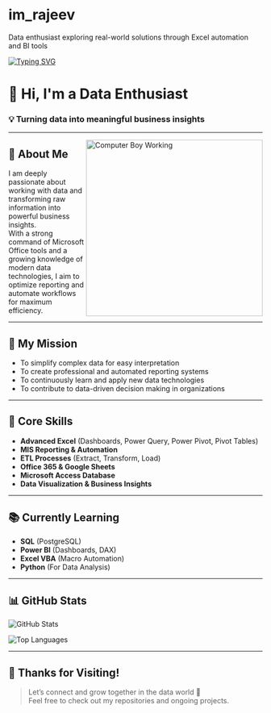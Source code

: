 # im_rajeev
Data enthusiast exploring real-world solutions through Excel automation and BI tools


<!-- Typing Animation -->
[![Typing SVG](https://readme-typing-svg.herokuapp.com?color=0DAD8D&lines=Hello+%F0%9F%91%8B+Welcome+to+My+GitHub+Profile!;Data+Enthusiast+%7C+Excel+%26+Access+Expert;Learning+Power+BI%2C+SQL%2C+VBA%2C+Python)](https://git.io/typing-svg)

# 👋 Hi, I'm a Data Enthusiast
### 💡 Turning data into meaningful business insights

---

<img align="right" alt="Computer Boy Working" width="350" src="https://media.giphy.com/media/L8K62iTDkzGX6/giphy.gif">

## 🚀 About Me

I am deeply passionate about working with data and transforming raw information into powerful business insights.  
With a strong command of Microsoft Office tools and a growing knowledge of modern data technologies, I aim to optimize reporting and automate workflows for maximum efficiency.

---

## 🎯 My Mission

- To simplify complex data for easy interpretation  
- To create professional and automated reporting systems  
- To continuously learn and apply new data technologies  
- To contribute to data-driven decision making in organizations  

---

## 💼 Core Skills

- **Advanced Excel** (Dashboards, Power Query, Power Pivot, Pivot Tables)  
- **MIS Reporting & Automation**  
- **ETL Processes** (Extract, Transform, Load)  
- **Office 365 & Google Sheets**  
- **Microsoft Access Database**  
- **Data Visualization & Business Insights**

---

## 📚 Currently Learning

- **SQL** (PostgreSQL)
- **Power BI** (Dashboards, DAX)
- **Excel VBA** (Macro Automation)
- **Python** (For Data Analysis)

---

## 📊 GitHub Stats

![GitHub Stats](https://github-readme-stats.vercel.app/api?username=yourusername&show_icons=true&theme=midnight-purple)

![Top Languages](https://github-readme-stats.vercel.app/api/top-langs/?username=yourusername&layout=compact&theme=midnight-purple)

---

## 🙌 Thanks for Visiting!

> Let’s connect and grow together in the data world 🚀  
> Feel free to check out my repositories and ongoing projects.
